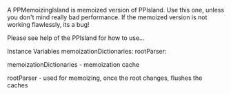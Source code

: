 A PPMemoizingIsland is memoized version of PPIsland. Use this one, unless you don't mind really bad performance. If the memoized version is not working flawlessly, its a bug!

Please see help of the PPIsland for how to use...

Instance Variables
	memoizationDictionaries:		<Object>
	rootParser:		<Object>

memoizationDictionaries
	- memoization cache

rootParser
	- used for memoizing, once the root changes, flushes the caches
